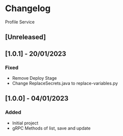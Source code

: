 # Changelog
Profile Service

## [Unreleased]

## [1.0.1] - 20/01/2023
### Fixed
- Remove Deploy Stage
- Change ReplaceSecrets.java to replace-variables.py

## [1.0.0] - 04/01/2023
### Added
- Initial project
- gRPC Methods of list, save and update
